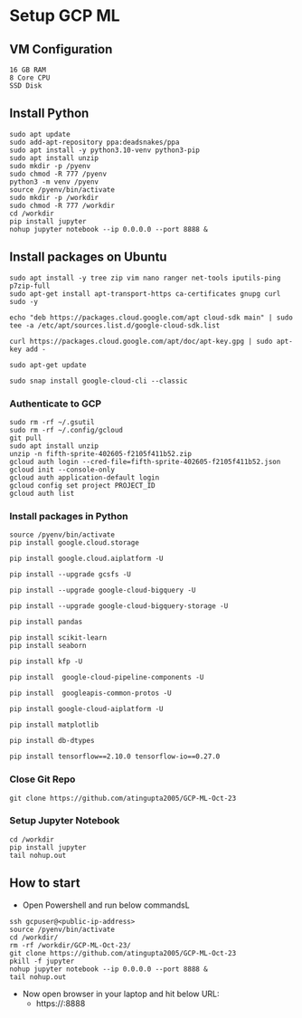 # Setup GCP ML

## VM Configuration
```
16 GB RAM
8 Core CPU
SSD Disk
```


## Install Python
```
sudo apt update
sudo add-apt-repository ppa:deadsnakes/ppa
sudo apt install -y python3.10-venv python3-pip
sudo apt install unzip
sudo mkdir -p /pyenv
sudo chmod -R 777 /pyenv
python3 -m venv /pyenv
source /pyenv/bin/activate
sudo mkdir -p /workdir
sudo chmod -R 777 /workdir
cd /workdir
pip install jupyter
nohup jupyter notebook --ip 0.0.0.0 --port 8888 &
```


## Install packages on Ubuntu
```
sudo apt install -y tree zip vim nano ranger net-tools iputils-ping p7zip-full
sudo apt-get install apt-transport-https ca-certificates gnupg curl sudo -y
```

```
echo "deb https://packages.cloud.google.com/apt cloud-sdk main" | sudo tee -a /etc/apt/sources.list.d/google-cloud-sdk.list
```

```
curl https://packages.cloud.google.com/apt/doc/apt-key.gpg | sudo apt-key add -
```

```
sudo apt-get update
```

```
sudo snap install google-cloud-cli --classic
```

### Authenticate to GCP

```
sudo rm -rf ~/.gsutil
sudo rm -rf ~/.config/gcloud
git pull
sudo apt install unzip 
unzip -n fifth-sprite-402605-f2105f411b52.zip
gcloud auth login --cred-file=fifth-sprite-402605-f2105f411b52.json
gcloud init --console-only
gcloud auth application-default login
gcloud config set project PROJECT_ID
gcloud auth list
```

### Install packages in Python
```
source /pyenv/bin/activate
pip install google.cloud.storage
```

```
pip install google.cloud.aiplatform -U
```

```
pip install --upgrade gcsfs -U
```

```
pip install --upgrade google-cloud-bigquery -U
```

```
pip install --upgrade google-cloud-bigquery-storage -U
```

```
pip install pandas
```

```
pip install scikit-learn
pip install seaborn
```

```
pip install kfp -U
```

```
pip install  google-cloud-pipeline-components -U
```

```
pip install  googleapis-common-protos -U
```

```
pip install google-cloud-aiplatform -U
```

```
pip install matplotlib
```

```
pip install db-dtypes
```

```
pip install tensorflow==2.10.0 tensorflow-io==0.27.0
```

### Close Git Repo
```
git clone https://github.com/atingupta2005/GCP-ML-Oct-23
```

### Setup Jupyter Notebook
```
cd /workdir
pip install jupyter
tail nohup.out
```



## How to start
- Open Powershell and run below commandsL

```
ssh gcpuser@<public-ip-address>
source /pyenv/bin/activate
cd /workdir/
rm -rf /workdir/GCP-ML-Oct-23/
git clone https://github.com/atingupta2005/GCP-ML-Oct-23
pkill -f jupyter
nohup jupyter notebook --ip 0.0.0.0 --port 8888 &
tail nohup.out
```

- Now open browser in your laptop and hit below URL:
  -  https://<public-ip-address>:8888

